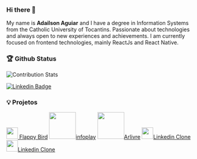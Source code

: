 ### Hi there 👋

My name is **Adailson Aguiar** and I have a degree in Information Systems from the Catholic University of Tocantins. Passionate about technologies and always open to new experiences and achievements. I am currently focused on frontend technologies, mainly ReactJs and React Native.

### 🏆 Github Status
![Contribution Stats](https://github-contribution-stats.vercel.app/api/?username=adailsonaguiar)

[![Linkedin Badge](https://img.shields.io/badge/-LinkedIn-blue?style=flat-square&logo=Linkedin&logoColor=white&link=https://www.linkedin.com/in/adailsonaguiar)](https://www.linkedin.com/in/adailsonaguiar)

### :bulb: Projetos

<a href="https://adailsonaguiar.github.io/flappy-bird/" target="_blank"><img src="https://gbatemp.net/attachments/icon-png.73831" alt="" width="30" /> Flappy Bird</a> 
<a href="https://thirsty-lalande-7cf3a3.netlify.app/" target="_blank"><img src="https://thirsty-lalande-7cf3a3.netlify.app/static/media/logo.978d4a4a.svg" alt="" width="70" />infoplay</a>
<a href="https://ar-livre.vercel.app/" target="_blank"><img src="https://ar-livre.vercel.app/static/media/logo.1c9dc3c2.png" alt="" width="70" />Arlivre</a>
<a href="https://unruffled-newton-1830f3.netlify.app/" target="_blank"><img src="https://upload.wikimedia.org/wikipedia/commons/e/e9/Linkedin_icon.svg" alt="" width="30" />Linkedin Clone</a>
<a href="https://pokedex-with-graphql.vercel.app/" target="_blank"><img src="https://pokedex-with-graphql.vercel.app/static/media/pokebola.2f044472.svg" alt="" width="30" />Linkedin Clone</a>


<!--
**adailsonaguiar/adailsonaguiar** is a ✨ _special_ ✨ repository because its `README.md` (this file) appears on your GitHub profile.

Here are some ideas to get you started:

- 🔭 I’m currently working on ...
- 🌱 I’m currently learning ...
- 👯 I’m looking to collaborate on ...
- 🤔 I’m looking for help with ...
- 💬 Ask me about ...
- 📫 How to reach me: ...
- 😄 Pronouns: ...
- ⚡ Fun fact: ...
-->
